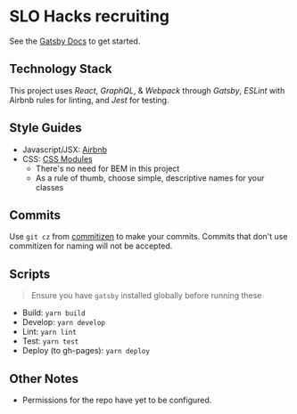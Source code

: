 # SLO Hacks recruiting
See the [Gatsby Docs](https://www.gatsbyjs.org/docs/) to get started.

## Technology Stack
This project uses _React_, _GraphQL_, & _Webpack_ through _Gatsby_, _ESLint_ with Airbnb rules for linting, and _Jest_ for testing.

## Style Guides
* Javascript/JSX: [Airbnb](https://github.com/airbnb/javascript)
* CSS: [CSS Modules](https://github.com/css-modules/css-modules)
  * There's no need for BEM in this project
  * As a rule of thumb, choose simple, descriptive names for your classes

## Commits
Use `git cz` from [commitizen](https://github.com/commitizen/cz-cli) to make your commits. Commits that don't use commitizen for naming will not be accepted.

## Scripts
> Ensure you have `gatsby` installed globally before running these
* Build: `yarn build`
* Develop: `yarn develop`
* Lint: `yarn lint`
* Test: `yarn test`
* Deploy (to gh-pages): `yarn deploy`

## Other Notes
* Permissions for the repo have yet to be configured.
